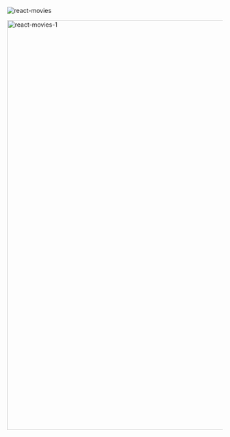 ![react-movies](https://github.com/rinornor/movies_react/assets/79754234/f477b3c3-1c2c-49d1-9e43-c2b59bb5b80d)

<img width="959" alt="react-movies-1" src="https://github.com/rinornor/movies_react/assets/79754234/e185aca4-7885-4732-a2af-ea0a7e3070ba">